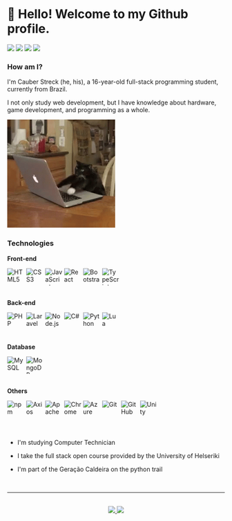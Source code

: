 <link rel="stylesheet" type='text/css' href="https://cdn.jsdelivr.net/gh/devicons/devicon@latest/devicon.min.css" />

<h1>👋 Hello! Welcome to my Github profile.</h1>

<div>
  <a href="https://www.youtube.com/@Cauber-dh2mu" target="_blank"><img loading="lazy" src="https://img.shields.io/badge/YouTube-FF0000?style=for-the-badge&logo=youtube&logoColor=white" target="_blank"></a>
  <a href="https://www.instagram.com/cbrlms/?next=%2F" target="_blank"><img loading="lazy" src="https://img.shields.io/badge/-Instagram-%23E4405F?style=for-the-badge&logo=instagram&logoColor=white" target="_blank"></a>
  <a href = "mailto:cauberms@gmail.com"><img loading="lazy" src="https://img.shields.io/badge/Gmail-D14836?style=for-the-badge&logo=gmail&logoColor=white" target="_blank"></a>
  <a href="https://www.linkedin.com/in/cauber-markendorf-streck-a908992b5/" target="_blank"><img loading="lazy" src="https://img.shields.io/badge/-LinkedIn-%230077B5?style=for-the-badge&logo=linkedin&logoColor=white" target="_blank"></a>   
</div>

### How am I?
I'm Cauber Streck (he, his), a 16-year-old full-stack programming student, currently from Brazil.

I not only study web development, but I have knowledge about hardware, game development, and programming as a whole.

![programmer cat](img/programmer%20cat.gif)

### Technologies

**Front-end**
<div style="display: flex; flex-wrap: wrap;">
  <img src="https://cdn.jsdelivr.net/gh/devicons/devicon@latest/icons/html5/html5-original.svg" title="HTML5" alt="HTML5" width="40" height="40"/>&nbsp;
  <img src="https://cdn.jsdelivr.net/gh/devicons/devicon@latest/icons/css3/css3-original.svg" title="CSS3" alt="CSS3" width="40" height="40"/>&nbsp;
  <img src="https://cdn.jsdelivr.net/gh/devicons/devicon@latest/icons/javascript/javascript-original.svg" title="JavaScript" alt="JavaScript" width="40" height="40"/>&nbsp;
  <img src="https://cdn.jsdelivr.net/gh/devicons/devicon@latest/icons/react/react-original.svg" title="React" alt="React" width="40" height="40"/>&nbsp;
  <img src="https://cdn.jsdelivr.net/gh/devicons/devicon@latest/icons/bootstrap/bootstrap-original.svg" title="Bootstrap" alt="Bootstrap" width="40" height="40"/>&nbsp;
  <img src="https://cdn.jsdelivr.net/gh/devicons/devicon@latest/icons/typescript/typescript-original.svg" title="TypeScript" alt="TypeScript" width="40" height="40"/>&nbsp;
</div><br>

**Back-end**
<div style="display: flex; flex-wrap: wrap;">
  <img src="https://cdn.jsdelivr.net/gh/devicons/devicon@latest/icons/php/php-original.svg" title="PHP" alt="PHP" width="40" height="40"/>&nbsp;
  <img src="https://cdn.jsdelivr.net/gh/devicons/devicon@latest/icons/laravel/laravel-original.svg" title="Laravel" alt="Laravel" width="40" height="40"/>&nbsp;
  <img src="https://cdn.jsdelivr.net/gh/devicons/devicon@latest/icons/nodejs/nodejs-original.svg" title="Node.js" alt="Node.js" width="40" height="40"/>&nbsp;
  <img src="https://cdn.jsdelivr.net/gh/devicons/devicon@latest/icons/csharp/csharp-original.svg" title="C#" alt="C#" width="40" height="40"/>&nbsp;
  <img src="https://cdn.jsdelivr.net/gh/devicons/devicon@latest/icons/python/python-original.svg" title="Python" alt="Python" width="40" height="40"/>&nbsp;
  <img src="https://cdn.jsdelivr.net/gh/devicons/devicon@latest/icons/lua/lua-original.svg" title="Lua" alt="Lua" width="40" height="40"/>&nbsp;
</div><br>

**Database**
<div style="display: flex; flex-wrap: wrap;">
  <img src="https://cdn.jsdelivr.net/gh/devicons/devicon@latest/icons/mysql/mysql-original.svg" title="MySQL" alt="MySQL" width="40" height="40"/>&nbsp;
  <img src="https://cdn.jsdelivr.net/gh/devicons/devicon@latest/icons/mongodb/mongodb-original.svg" title="MongoDB" alt="MongoDB" width="40" height="40"/>&nbsp;
</div><br>

**Others**
<div style="display: flex; flex-wrap: wrap;">
  <img src="https://cdn.jsdelivr.net/gh/devicons/devicon@latest/icons/npm/npm-original-wordmark.svg" title="npm" alt="npm" width="40" height="40"/>&nbsp;
  <img src="https://cdn.jsdelivr.net/gh/devicons/devicon@latest/icons/axios/axios-plain.svg" title="Axios" alt="Axios" width="40" height="40"/>&nbsp;
  <img src="https://cdn.jsdelivr.net/gh/devicons/devicon@latest/icons/apache/apache-original.svg" title="Apache" alt="Apache" width="40" height="40"/>&nbsp;
  <img src="https://cdn.jsdelivr.net/gh/devicons/devicon@latest/icons/chrome/chrome-original.svg" title="Chrome" alt="Chrome" width="40" height="40"/>&nbsp;
  <img src="https://cdn.jsdelivr.net/gh/devicons/devicon@latest/icons/azure/azure-original.svg" title="Azure" alt="Azure" width="40" height="40"/>&nbsp;
  <img src="https://cdn.jsdelivr.net/gh/devicons/devicon@latest/icons/git/git-original.svg" title="Git" alt="Git" width="40" height="40"/>&nbsp;
  <img src="https://cdn.jsdelivr.net/gh/devicons/devicon@latest/icons/github/github-original.svg" title="GitHub" alt="GitHub" width="40" height="40"/>&nbsp;
  <img src="https://cdn.jsdelivr.net/gh/devicons/devicon@latest/icons/unity/unity-original.svg" title="Unity" alt="Unity" width="40" height="40"/>&nbsp;
</div>
<br><br>

- I'm studying Computer Technician

- I take the full stack open course provided by the University of Helseriki

- I'm part of the Geração Caldeira on the python trail

<br>
<hr>
<br>

<div style='text-align: center;'>
  <a href="https://github.com/CBRms1">
  <img loading="lazy" height="180em" src="https://github-readme-stats.vercel.app/api/top-langs/?username=CBRms1&layout=compact&langs_count=7&theme=dracula"/>
  <img loading="lazy" height="180em" src="https://github-readme-stats.vercel.app/api?username=CBRms1&show_icons=true&theme=dracula&include_all_commits=true&count_private=true"/>
</div>
